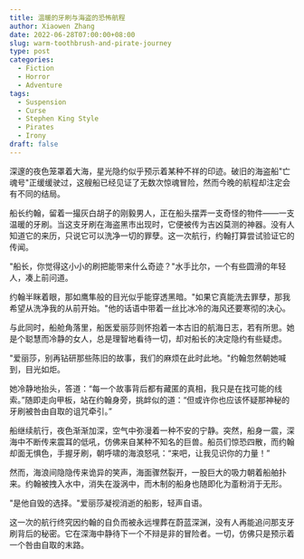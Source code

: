 ```yaml
---
title: 温暖的牙刷与海盗的恐怖航程
author: Xiaowen Zhang
date: 2022-06-28T07:00:00+08:00
slug: warm-toothbrush-and-pirate-journey
type: post
categories:
  - Fiction
  - Horror
  - Adventure
tags:
  - Suspension
  - Curse
  - Stephen King Style
  - Pirates
  - Irony
draft: false
---
```


深邃的夜色笼罩着大海，星光隐约似乎预示着某种不祥的印迹。破旧的海盗船"亡魂号"正缓缓驶过，这艘船已经见证了无数次惊魂冒险，然而今晚的航程却注定会有不同的结局。

船长约翰，留着一撮灰白胡子的刚毅男人，正在船头摆弄一支奇怪的物件——一支温暖的牙刷。当这支牙刷在海盗黑市出现时，它便被传为吉凶莫测的神器。没有人知道它的来历，只说它可以洗净一切的罪孽。这一次航行，约翰打算尝试验证它的传闻。

"船长，你觉得这小小的刷把能带来什么奇迹？"水手比尔，一个有些圆滑的年轻人，凑上前问道。

约翰半眯着眼，那如鹰隼般的目光似乎能穿透黑暗。"如果它真能洗去罪孽，那我希望从洗净我的从前开始。"他的话语中带着一丝比冰冷的海风还要寒彻的决心。

与此同时，船舱角落里，船医爱丽莎则怀抱着一本古旧的航海日志，若有所思。她是个聪慧而冷静的女人，总是理智地看待一切，却对船长的决定隐约有些疑虑。

"爱丽莎，别再钻研那些陈旧的故事，我们的麻烦在此时此地。"约翰忽然朝她喊到，目光如炬。

她冷静地抬头，答道：“每一个故事背后都有藏匿的真相，我只是在找可能的线索。”随即走向甲板，站在约翰身旁，挑衅似的道：“但或许你也应该怀疑那神秘的牙刷被咎由自取的诅咒牵引。”

船继续航行，夜色渐渐加深，空气中弥漫着一种不安的宁静。突然，船身一震，深海中不断传来震耳的低吼，仿佛来自某种不知名的巨兽。船员们惊恐四散，而约翰却面无惧色，手握牙刷，朝呼啸的海浪怒吼：“来吧，让我见识你的力量！”

然而，海浪间隐隐传来诡异的笑声，海面骤然裂开，一股巨大的吸力朝着船舶扑来。约翰被拽入水中，消失在漩涡中，而木制的船身也随即化为齑粉消于无形。

"是他自毁的选择。"爱丽莎凝视消逝的船影，轻声自语。

这一次的航行终究因约翰的自负而被永远埋葬在蔚蓝深渊，没有人再能追问那支牙刷背后的秘密。它在深海中静待下一个不辩是非的冒险者。一切，仿佛只是预示着一个咎由自取的末路。